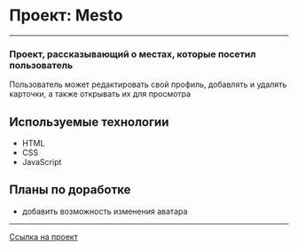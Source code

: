 # Проект: Mesto
---
### Проект, рассказывающий о местах, которые посетил пользователь

Пользователь может редактировать свой профиль, добавлять и удалять карточки, а также открывать их для просмотра

## Используемые технологии
- HTML
- CSS
- JavaScript

## Планы по доработке
- добавить возможность изменения аватара

---
[Ссылка на проект](https://nekitcudder.github.io/mesto/)